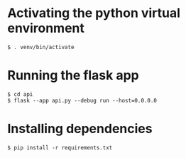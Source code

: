 # Activating the python virtual environment

    $ . venv/bin/activate

# Running the flask app

    $ cd api
    $ flask --app api.py --debug run --host=0.0.0.0

# Installing dependencies

    $ pip install -r requirements.txt
